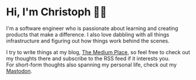 # Hi, I'm Christoph 👋🏻

I'm a software engineer who is passionate about learning and creating products that make a
difference. I also love dabbling with all things infrastructure and figuring out how things work
behind the scenes.

I try to write things at my blog, [The Medium Place](https://medium.place), so feel free to check
out my thoughts there and subscribe to the RSS feed if it interests you.  
For short-form thoughts also spanning my personal life, check out my
[Mastodon](https://hachyderm.io/@cschmatzler).

